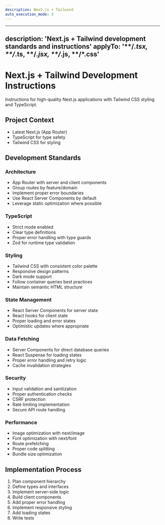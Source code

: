 ```yaml
---
description: Next.js + Tailwind 
auto_execution_mode: 3
---
```


---
description: 'Next.js + Tailwind development standards and instructions'
applyTo: '**/*.tsx, **/*.ts, **/*.jsx, **/*.js, **/*.css'
---

# Next.js + Tailwind Development Instructions

Instructions for high-quality Next.js applications with Tailwind CSS styling and TypeScript.

## Project Context

- Latest Next.js (App Router)
- TypeScript for type safety
- Tailwind CSS for styling

## Development Standards

### Architecture
- App Router with server and client components
- Group routes by feature/domain
- Implement proper error boundaries
- Use React Server Components by default
- Leverage static optimization where possible

### TypeScript
- Strict mode enabled
- Clear type definitions
- Proper error handling with type guards
- Zod for runtime type validation

### Styling
- Tailwind CSS with consistent color palette
- Responsive design patterns
- Dark mode support
- Follow container queries best practices
- Maintain semantic HTML structure

### State Management
- React Server Components for server state
- React hooks for client state
- Proper loading and error states
- Optimistic updates where appropriate

### Data Fetching
- Server Components for direct database queries
- React Suspense for loading states
- Proper error handling and retry logic
- Cache invalidation strategies

### Security
- Input validation and sanitization
- Proper authentication checks
- CSRF protection
- Rate limiting implementation
- Secure API route handling

### Performance
- Image optimization with next/image
- Font optimization with next/font
- Route prefetching
- Proper code splitting
- Bundle size optimization

## Implementation Process
1. Plan component hierarchy
2. Define types and interfaces
3. Implement server-side logic
4. Build client components
5. Add proper error handling
6. Implement responsive styling
7. Add loading states
8. Write tests
